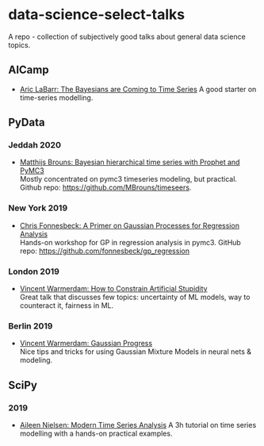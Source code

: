 # data-science-select-talks  
A repo - collection of subjectively good talks about general data science topics.  
## AICamp
- [Aric LaBarr: The Bayesians are Coming to Time Series](https://youtu.be/P_RnURpkgdE)
A good starter on time-series modelling. 
## PyData
### Jeddah 2020
- [Matthijs Brouns: Bayesian hierarchical time series with Prophet and PyMC3](https://youtu.be/jo12CWZ00Lo)  
Mostly concentrated on pymc3 timeseries modeling, but practical. Github repo: https://github.com/MBrouns/timeseers. 
### New York 2019
- [Chris Fonnesbeck: A Primer on Gaussian Processes for Regression Analysis](https://youtu.be/j7Ruu3Yu-70)  
Hands-on workshop for GP in regression analysis in pymc3. GitHub repo: https://github.com/fonnesbeck/gp_regression
### London 2019
- [Vincent Warmerdam: How to Constrain Artificial Stupidity](https://www.youtube.com/watch?v=Z8MEFI7ZJlA)  
Great talk that discusses few topics: uncertainty of ML models, way to counteract it, fairness in ML.
### Berlin 2019
- [Vincent Warmerdam: Gaussian Progress](https://youtu.be/aICqoAG5BXQ)  
Nice tips and tricks for using Gaussian Mixture Models in neural nets & modeling.


## SciPy
### 2019
- [Aileen Nielsen: Modern Time Series Analysis](https://youtu.be/v5ijNXvlC5A)
A 3h tutorial on time series modelling with a hands-on practical examples.
